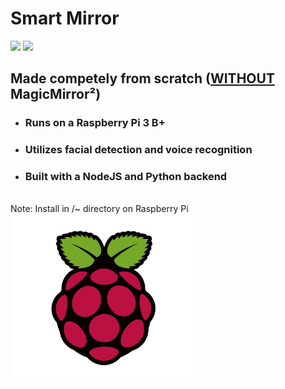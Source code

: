 # Smart Mirror

![](https://img.shields.io/badge/Raspberry%20Pi-C51A4A?logo=Raspberry-Pi)
![](https://img.shields.io/badge/Linux-4d4d4d?logo=Linux)

## **Made competely from scratch (<ins>WITHOUT</ins> MagicMirror²)**

 - ### Runs on a Raspberry Pi 3 B+ 
 - ### Utilizes facial detection and voice recognition
 - ### Built with a NodeJS and Python backend
<br>
Note: Install in /~ directory on Raspberry Pi 

<img src='images/rpi.png' width='300px'>
